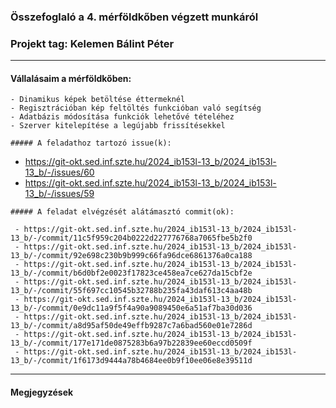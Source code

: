 ### Összefoglaló a 4. mérföldkőben végzett munkáról

### Projekt tag: Kelemen Bálint Péter

___

#### Vállalásaim a mérföldkőben:
    - Dinamikus képek betöltése éttermeknél
    - Regisztrációban kép feltöltés funkcióban való segítség
    - Adatbázis módosítása funkciók lehetővé tételéhez
    - Szerver kitelepítése a legújabb frissítésekkel

    ##### A feladathoz tartozó issue(k):

   - https://git-okt.sed.inf.szte.hu/2024_ib153l-13_b/2024_ib153l-13_b/-/issues/60
   - https://git-okt.sed.inf.szte.hu/2024_ib153l-13_b/2024_ib153l-13_b/-/issues/59

    ##### A feladat elvégzését alátámasztó commit(ok):

     - https://git-okt.sed.inf.szte.hu/2024_ib153l-13_b/2024_ib153l-13_b/-/commit/11c5f959c204b0222d227776768a7065fbe5b2f0
     - https://git-okt.sed.inf.szte.hu/2024_ib153l-13_b/2024_ib153l-13_b/-/commit/92e698c230b9b999c66fa96dce6861376a0ca188 
     - https://git-okt.sed.inf.szte.hu/2024_ib153l-13_b/2024_ib153l-13_b/-/commit/b6d0bf2e0023f17823ce458ea7ce627da15cbf2e
     - https://git-okt.sed.inf.szte.hu/2024_ib153l-13_b/2024_ib153l-13_b/-/commit/55f697cc10545b32788b235fa43daf613c4aa48b
     - https://git-okt.sed.inf.szte.hu/2024_ib153l-13_b/2024_ib153l-13_b/-/commit/0e9dc11a9f5f4a90a9089450e6a51af7ba30d036
     - https://git-okt.sed.inf.szte.hu/2024_ib153l-13_b/2024_ib153l-13_b/-/commit/a8d95af50de49effb9287c7a6bad560e01e7286d
     - https://git-okt.sed.inf.szte.hu/2024_ib153l-13_b/2024_ib153l-13_b/-/commit/177e171de0875283b6a97b22839ee60eccd0509f
     - https://git-okt.sed.inf.szte.hu/2024_ib153l-13_b/2024_ib153l-13_b/-/commit/1f6173d9444a78b4684ee0b9f10ee06e8e39511d



___

#### Megjegyzések
